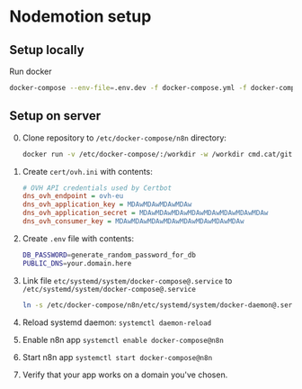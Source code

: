 # Nodemotion setup


## Setup locally

Run docker

```bash
docker-compose --env-file=.env.dev -f docker-compose.yml -f docker-compose-dev.yml up
```


## Setup on server

0. Clone repository to `/etc/docker-compose/n8n` directory:

    ```bash
    docker run -v /etc/docker-compose/:/workdir -w /workdir cmd.cat/git git clone https://github.com/radekl/n8n.git
    ```

1. Create `cert/ovh.ini` with contents:

    ```ini
    # OVH API credentials used by Certbot
    dns_ovh_endpoint = ovh-eu
    dns_ovh_application_key = MDAwMDAwMDAwMDAw
    dns_ovh_application_secret = MDAwMDAwMDAwMDAwMDAwMDAwMDAwMDAw
    dns_ovh_consumer_key = MDAwMDAwMDAwMDAwMDAwMDAwMDAwMDAw
    ```
2. Create `.env` file with contents:

    ```bash
    DB_PASSWORD=generate_random_password_for_db
    PUBLIC_DNS=your.domain.here
    ```

3. Link file `etc/systemd/system/docker-compose@.service` to `/etc/systemd/system/docker-compose@.service`

    ```bash
    ln -s /etc/docker-compose/n8n/etc/systemd/system/docker-daemon@.service /etc/systemd/system/docker-daemon@.service
    ```

4. Reload systemd daemon: `systemctl daemon-reload`
5. Enable n8n app `systemctl enable docker-compose@n8n`
6. Start n8n app `systemctl start docker-compose@n8n`
7. Verify that your app works on a domain you've chosen.